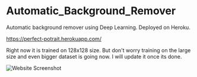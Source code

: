 # Automatic_Background_Remover
Automatic background remover using Deep Learning. Deployed on Heroku.

https://perfect-potrait.herokuapp.com/

Right now it is trained on 128x128 size. But don't worry training on the large size and even bigger dataset is going now.
I will update it once its done.

<img src="https://github.com/G0rav/Automatic_Background_Remover/blob/main/src/Website_Screenshotpng.png" alt="Website Screenshot">

